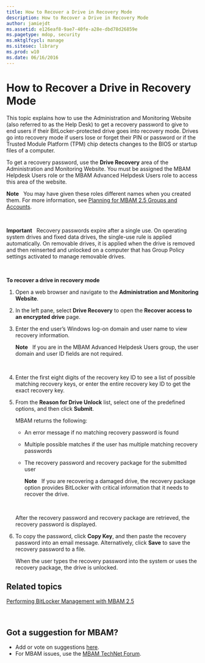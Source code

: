 ```yaml
---
title: How to Recover a Drive in Recovery Mode
description: How to Recover a Drive in Recovery Mode
author: jamiejdt
ms.assetid: e126eaf8-9ae7-40fe-a28e-dbd78d26859e
ms.pagetype: mdop, security
ms.mktglfcycl: manage
ms.sitesec: library
ms.prod: w10
ms.date: 06/16/2016
---
```



# How to Recover a Drive in Recovery Mode


This topic explains how to use the Administration and Monitoring Website (also referred to as the Help Desk) to get a recovery password to give to end users if their BitLocker-protected drive goes into recovery mode. Drives go into recovery mode if users lose or forget their PIN or password or if the Trusted Module Platform (TPM) chip detects changes to the BIOS or startup files of a computer.

To get a recovery password, use the **Drive Recovery** area of the Administration and Monitoring Website. You must be assigned the MBAM Helpdesk Users role or the MBAM Advanced Helpdesk Users role to access this area of the website.

**Note**  
You may have given these roles different names when you created them. For more information, see [Planning for MBAM 2.5 Groups and Accounts](planning-for-mbam-25-groups-and-accounts.md#bkmk-helpdesk-roles).

 

**Important**  
Recovery passwords expire after a single use. On operating system drives and fixed data drives, the single-use rule is applied automatically. On removable drives, it is applied when the drive is removed and then reinserted and unlocked on a computer that has Group Policy settings activated to manage removable drives.

 

**To recover a drive in recovery mode**

1.  Open a web browser and navigate to the **Administration and Monitoring Website**.

2.  In the left pane, select **Drive Recovery** to open the **Recover access to an encrypted drive** page.

3.  Enter the end user’s Windows log-on domain and user name to view recovery information.

    **Note**  
    If you are in the MBAM Advanced Helpdesk Users group, the user domain and user ID fields are not required.

     

4.  Enter the first eight digits of the recovery key ID to see a list of possible matching recovery keys, or enter the entire recovery key ID to get the exact recovery key.

5.  From the **Reason for Drive Unlock** list, select one of the predefined options, and then click **Submit**.

    MBAM returns the following:

    -   An error message if no matching recovery password is found

    -   Multiple possible matches if the user has multiple matching recovery passwords

    -   The recovery password and recovery package for the submitted user

        **Note**  
        If you are recovering a damaged drive, the recovery package option provides BitLocker with critical information that it needs to recover the drive.

         

    After the recovery password and recovery package are retrieved, the recovery password is displayed.

6.  To copy the password, click **Copy Key**, and then paste the recovery password into an email message. Alternatively, click **Save** to save the recovery password to a file.

    When the user types the recovery password into the system or uses the recovery package, the drive is unlocked.



## Related topics


[Performing BitLocker Management with MBAM 2.5](performing-bitlocker-management-with-mbam-25.md)

 

## Got a suggestion for MBAM?
- Add or vote on suggestions [here](http://mbam.uservoice.com/forums/268571-microsoft-bitlocker-administration-and-monitoring). 
- For MBAM issues, use the [MBAM TechNet Forum](https://social.technet.microsoft.com/Forums/home?forum=mdopmbam). 





